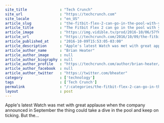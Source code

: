 ```yaml
---
site_title               : "Tech Crunch"
site_url                 : "https://techcrunch.com"
site_locale              : "en_US"
article_slug             : "the-fitbit-flex-2-can-go-in-the-pool-with-you"
article_title            : "The Fitbit Flex 2 can go in the pool with you"
article_image            : "https://img.vidible.tv/prod/2016-10/06/57f6de7a869ea902be0f507b_o_U_v1.jpg?w=764&h=400"
article_url              : "https://techcrunch.com/2016/10/09/the-fitbit-flex-2-can-go-in-the-pool-with-you/"
article_published_at     : "2016-10-09T15:53:05-03:00"
article_description      : "Apple's latest Watch was met with great applause when the company announced in September the thing could take a dive in the pool and keep on ticking. But the..."
article_author_name      : "Brian Heater"
article_author_image     : null
article_author_biography : null
article_author_profile   : "https://techcrunch.com/author/brian-heater/"
article_author_facebook  : null
article_author_twitter   : "https://twitter.com/bheater"
category                 : ['technology']
tags                     : ['Tech Crunch']
permalink                : "/:categories/the-fitbit-flex-2-can-go-in-the-pool-with-you/"
layout                   : post
---
```


Apple's latest Watch was met with great applause when the company announced in September the thing could take a dive in the pool and keep on ticking. But the...
